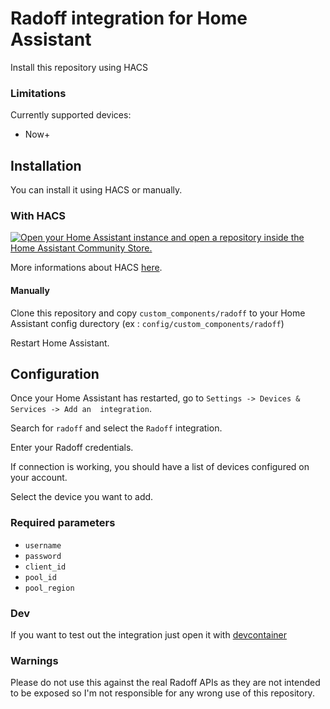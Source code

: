 # Radoff integration for Home Assistant
Install this repository using HACS

### Limitations
Currently supported devices:
- Now+

## Installation

You can install it using HACS or manually.

### With HACS

[![Open your Home Assistant instance and open a repository inside the Home Assistant Community Store.](https://my.home-assistant.io/badges/hacs_repository.svg)](https://my.home-assistant.io/redirect/hacs_repository/?owner=raelix&category=integration&repository=ha-radoff-integration)

More informations about HACS [here](https://hacs.xyz/).

#### Manually

Clone this repository and copy `custom_components/radoff` to your Home Assistant config durectory (ex : `config/custom_components/radoff`)

Restart Home Assistant.

## Configuration

Once your Home Assistant has restarted, go to `Settings -> Devices & Services -> Add an  integration`.

Search for `radoff` and select the `Radoff` integration.

Enter your Radoff credentials.

If connection is working, you should have a list of devices configured on your account.

Select the device you want to add.

### Required parameters

- ```username```
- ```password```
- ```client_id```
- ```pool_id```
- ```pool_region```

### Dev
If you want to test out the integration just open it with [devcontainer](vscode://ms-vscode-remote.remote-containers/cloneInVolume?url=https%3A%2F%2Fgithub.com%2Fraelix%2Fha-radoff-integration)

### Warnings

Please do not use this against the real Radoff APIs as they are not intended to be exposed so I'm not responsible for any wrong use of this repository.
